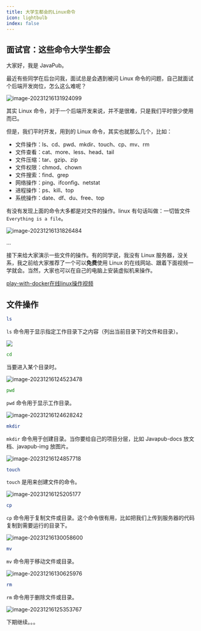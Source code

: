 ```yaml
---
title: 大学生都会的Linux命令
icon: lightbulb
index: false
---
```







## 面试官：这些命令大学生都会


大家好，我是 JavaPub。

最近有些同学在后台问我，面试总是会遇到被问 Linux 命令的问题，自己就面试个后端开发岗位，怎么这么难呢？

![image-20231216131924099](https://javapub-common-oss.oss-cn-beijing.aliyuncs.com/javapub/image-20231216131924099.png)

其实 Linux 命令，对于一个后端开发来说，并不是很难，只是我们平时很少使用而已。

但是，我们平时开发，用到的 Linux 命令，其实也就那么几个，比如：
- 文件操作：ls、cd、pwd、mkdir、touch、cp、mv、rm
- 文件查看：cat、more、less、head、tail
- 文件压缩：tar、gzip、zip
- 文件权限：chmod、chown
- 文件搜索：find、grep
- 网络操作：ping、ifconfig、netstat
- 进程操作：ps、kill、top
- 系统操作：date、df、du、free、top

有没有发现上面的命令大多都是对文件的操作。linux 有句话叫做：一切皆文件 `Everything is a file`。

![image-20231216131826484](https://javapub-common-oss.oss-cn-beijing.aliyuncs.com/javapub/image-20231216131826484.png)

...

接下来给大家演示一些文件的操作。有的同学说，我没有 Linux 服务器，没关系，我之前给大家推荐了一个可以**免费**使用 Linux 的在线网站、跟着下面视频一学就会。当然，大家也可以在自己的电脑上安装虚拟机来操作。

[play-with-docker在线linux操作视频]()

## 文件操作

```bash                                                         
ls
```

`ls` 命令用于显示指定工作目录下之内容（列出当前目录下的文件和目录）。

![](https://javapub-common-oss.oss-cn-beijing.aliyuncs.com/javapub/image-20231216124110943.png)


```bash
cd
```

当要进入某个目录时。

![image-20231216124523478](https://javapub-common-oss.oss-cn-beijing.aliyuncs.com/javapub/image-20231216124523478.png)

```bash
pwd
```
`pwd` 命令用于显示工作目录。

![image-20231216124628242](https://javapub-common-oss.oss-cn-beijing.aliyuncs.com/javapub/image-20231216124628242.png)

```bash
mkdir
```

`mkdir` 命令用于创建目录。当你要给自己的项目分层，比如 Javapub-docs 放文档、javapub-img 放图片。

![image-20231216124857718](https://javapub-common-oss.oss-cn-beijing.aliyuncs.com/javapub/image-20231216124857718.png)

```bash
touch
```

`touch` 是用来创建文件的命令。

![image-20231216125205177](https://javapub-common-oss.oss-cn-beijing.aliyuncs.com/javapub/image-20231216125205177.png)



```bash
cp
```

`cp` 命令用于复制文件或目录。这个命令很有用，比如把我们上传到服务器的代码复制到需要运行的目录下。

![image-20231216130058600](https://javapub-common-oss.oss-cn-beijing.aliyuncs.com/javapub/image-20231216130058600.png)

```bash
mv
```

`mv` 命令用于移动文件或目录。

![image-20231216130625976](https://javapub-common-oss.oss-cn-beijing.aliyuncs.com/javapub/image-20231216130625976.png)


```bash
rm
```

`rm` 命令用于删除文件或目录。

![image-20231216125353767](https://javapub-common-oss.oss-cn-beijing.aliyuncs.com/javapub/image-20231216125353767.png)


下期继续。。。

